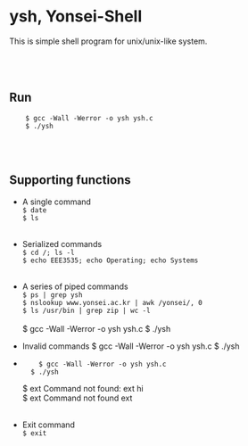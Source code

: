 # ysh, Yonsei-Shell
This is simple shell program for unix/unix-like system.
<br><br><br><br> 


Run
--------------------------------------
        $ gcc -Wall -Werror -o ysh ysh.c
        $ ./ysh

<br><br>

Supporting functions
--------------------------------------
* A single command<br>
```$ date```<br>
```$ ls```<br><br>

* Serialized commands<br>
```$ cd /; ls -l```<br>
```$ echo EEE3535; echo Operating; echo Systems```<br><br>

* A series of piped commands<br>
```$ ps | grep ysh```<br>
```$ nslookup www.yonsei.ac.kr | awk /yonsei/, 0```<br>
```$ ls /usr/bin | grep zip | wc -l```<br><br>
        $ gcc -Wall -Werror -o ysh ysh.c
        $ ./ysh
* Invalid commands
        $ gcc -Wall -Werror -o ysh ysh.c
        $ ./ysh
*         $ gcc -Wall -Werror -o ysh ysh.c
        $ ./ysh
	$ ext
	Command not found: ext
	hi	
	$ ext
	Command not found ext
<br><br>

* Exit command<br>
```$ exit```<br>
	



 

 

 

 

 

 

 

 

 

 

 

 

 

 

 

 

 

 

 

 

 

 

 

 

 
